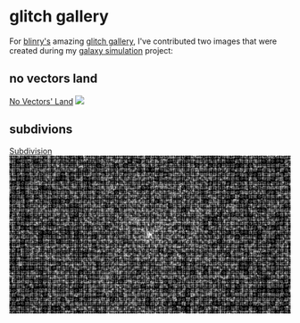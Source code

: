 # glitch gallery

For [blinry's](https://morr.cc) amazing [glitch gallery](https://glitchgallery.org/), I've contributed two images that were created during my [galaxy simulation](/projects/jufo/2019-galaxy-simulation/) project:

## no vectors land

[No Vectors' Land](https://glitchgallery.org/no-vectors-land/)
<img src="no-vectors-land.png"></img>

## subdivions

[Subdivision](https://glitchgallery.org/subdivision/)
<img src="subdivision.png"></img>

